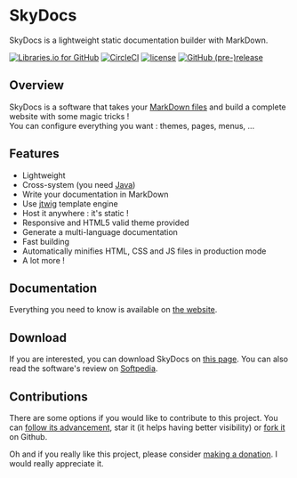 # SkyDocs

SkyDocs is a lightweight static documentation builder with MarkDown.

[![Libraries.io for GitHub](https://img.shields.io/librariesio/github/Skyost/SkyDocs.svg?style=flat-square)](https://github.com/Skyost/SkyDocs/blob/master/pom.xml)
[![CircleCI](https://img.shields.io/circleci/project/github/Skyost/SkyDocs.svg?style=flat-square)](https://circleci.com/gh/Skyost/SkyDocs)
[![license](https://img.shields.io/github/license/Skyost/SkyDocs.svg?style=flat-square)](https://choosealicense.com/licenses/gpl-3.0/)
[![GitHub (pre-)release](https://img.shields.io/github/release/Skyost/SkyDocs/all.svg?style=flat-square)](https://github.com/Skyost/SkyDocs/releases)

## Overview

SkyDocs is a software that takes your [MarkDown files](https://blog.ghost.org/markdown/) and build a complete website with some magic tricks !    
You can configure everything you want : themes, pages, menus, ...

## Features

* Lightweight
* Cross-system (you need [Java](https://java.com/download))
* Write your documentation in MarkDown
* Use [jtwig](http://jtwig.org/documentation/reference/functions) template engine
* Host it anywhere : it's static !
* Responsive and HTML5 valid theme provided
* Generate a multi-language documentation
* Fast building
* Automatically minifies HTML, CSS and JS files in production mode
* A lot more !

## Documentation

Everything you need to know is available on [the website](https://skydocs.skyost.eu).

## Download

If you are interested, you can download SkyDocs on [this page](https://skydocs.skyost.eu/en/documentation.html#downloading-installing).
You can also read the software's review on [Softpedia](http://www.softpedia.com/get/Others/SkyDocs.shtml).

## Contributions

There are some options if you would like to contribute to this project. You can [follow its advancement](https://github.com/Skyost/SkyDocs/subscription), star it (it helps having better visibility) or [fork it](https://github.com/Skyost/SkyDocs/fork) on Github.

Oh and if you really like this project, please consider [making a donation](https://www.paypal.com/cgi-bin/webscr?hosted_button_id=XLEBVBMQNTXMY&item_name=Skyost+Projects&cmd=_s-xclick). I would really appreciate it.